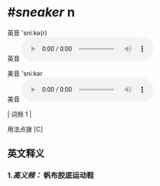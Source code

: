 # ***\#sneaker*** n
英音 'sniːkə(r)  
英音
<audio src="./media/sneaker-B.aac" controls="controls"></audio>

美音 'sniːkər  
美音
<audio src="./media/sneaker.aac" controls="controls"></audio>



| 词频 1 |  

用法点拨  [C]

英文释义
---
### 1.*高义频：* **帆布胶底运动鞋**  


